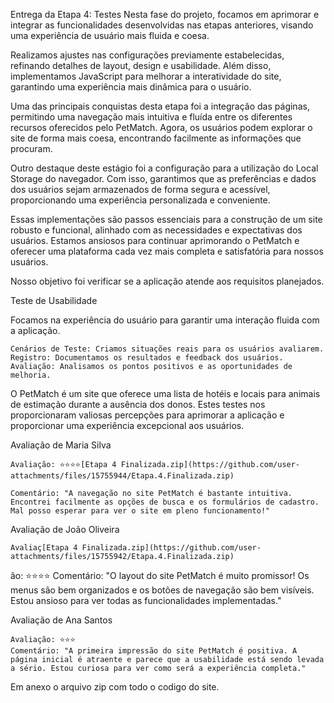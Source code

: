 Entrega da Etapa 4: Testes
Nesta fase do projeto, focamos em aprimorar e integrar as funcionalidades desenvolvidas nas etapas anteriores, visando uma experiência de usuário mais fluida e coesa.

Realizamos ajustes nas configurações previamente estabelecidas, refinando detalhes de layout, design e usabilidade. Além disso, implementamos JavaScript para melhorar a interatividade do site, garantindo uma experiência mais dinâmica para o usuário.

Uma das principais conquistas desta etapa foi a integração das páginas, permitindo uma navegação mais intuitiva e fluída entre os diferentes recursos oferecidos pelo PetMatch. Agora, os usuários podem explorar o site de forma mais coesa, encontrando facilmente as informações que procuram.

Outro destaque deste estágio foi a configuração para a utilização do Local Storage do navegador. Com isso, garantimos que as preferências e dados dos usuários sejam armazenados de forma segura e acessível, proporcionando uma experiência personalizada e conveniente.

Essas implementações são passos essenciais para a construção de um site robusto e funcional, alinhado com as necessidades e expectativas dos usuários. Estamos ansiosos para continuar aprimorando o PetMatch e oferecer uma plataforma cada vez mais completa e satisfatória para nossos usuários.

Nosso objetivo foi verificar se a aplicação atende aos requisitos planejados.

Teste de Usabilidade

Focamos na experiência do usuário para garantir uma interação fluida com a aplicação.

    Cenários de Teste: Criamos situações reais para os usuários avaliarem.
    Registro: Documentamos os resultados e feedback dos usuários.
    Avaliação: Analisamos os pontos positivos e as oportunidades de melhoria.

O PetMatch é um site que oferece uma lista de hotéis e locais para animais de estimação durante a ausência dos donos. Estes testes nos proporcionaram valiosas percepções para aprimorar a aplicação e proporcionar uma experiência excepcional aos usuários.

Avaliação de Maria Silva

    Avaliação: ⭐️⭐️⭐️⭐️[Etapa 4 Finalizada.zip](https://github.com/user-attachments/files/15755944/Etapa.4.Finalizada.zip)

    Comentário: "A navegação no site PetMatch é bastante intuitiva. Encontrei facilmente as opções de busca e os formulários de cadastro. Mal posso esperar para ver o site em pleno funcionamento!"

Avaliação de João Oliveira

    Avaliaç[Etapa 4 Finalizada.zip](https://github.com/user-attachments/files/15755942/Etapa.4.Finalizada.zip)
ão: ⭐️⭐️⭐️⭐️
    Comentário: "O layout do site PetMatch é muito promissor! Os menus são bem organizados e os botões de navegação são bem visíveis. Estou ansioso para ver todas as funcionalidades implementadas."

Avaliação de Ana Santos

    Avaliação: ⭐️⭐️⭐️
    Comentário: "A primeira impressão do site PetMatch é positiva. A página inicial é atraente e parece que a usabilidade está sendo levada a sério. Estou curiosa para ver como será a experiência completa."


Em anexo o arquivo zip com todo o codigo do site.
